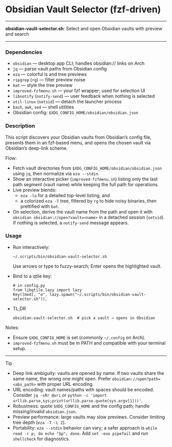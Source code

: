 # Obsidian Vault Selector (fzf-driven)

---

**obsidian-vault-selector.sh**: Select and open Obsidian vaults with preview and search

---

### Dependencies

- `obsidian` — desktop app CLI; handles obsidian:// links on Arch
- `jq` — parse vault paths from Obsidian config
- `eza` — colorful ls and tree previews
- `ripgrep` (`rg`) — filter preview noise
- `bat` — style the tree preview
- `improved-fzfmenu.sh` — your fzf wrapper; used for selection UI
- `libnotify` (`notify-send`) — user feedback when nothing is selected
- `util-linux` (`setsid`) — detach the launcher process
- `bash`, `awk`, `sed` — shell utilities
- Obsidian config: `$XDG_CONFIG_HOME/obsidian/obsidian.json`

### Description

This script discovers your Obsidian vaults from Obsidian’s config file, presents them in an fzf-based menu, and opens the chosen vault via Obsidian’s deep-link scheme.

Flow:
- Fetch vault directories from `$XDG_CONFIG_HOME/obsidian/obsidian.json` using `jq`, then normalize via `eza --stdin`.
- Show an interactive picker (`improved-fzfmenu.sh`) listing only the last path segment (vault name) while keeping the full path for operations.
- Live preview blends:
  - `eza -la` for a detailed top-level listing, and
  - a colorized `eza -T` tree, filtered by `rg` to hide noisy binaries, then prettified with `bat`.
- On selection, derive the vault name from the path and open it with `obsidian obsidian://open?vault=<name>` in a detached session (`setsid`). If nothing is selected, a `notify-send` message appears.

### Usage

- Run interactively:
  ```
  ~/.scripts/bin/obsidian-vault-selector.sh
  ```
  Use arrows or type to fuzzy-search; Enter opens the highlighted vault.

- Bind to a qtile key:
  ```
  # in config.py
  from libqtile.lazy import lazy
  Key([mod], "o", lazy.spawn("~/.scripts/bin/obsidian-vault-selector.sh")),
  ```

- TL;DR
  ```
  obsidian-vault-selector.sh  # pick a vault → opens in Obsidian
  ```

Notes:
- Ensure `$XDG_CONFIG_HOME` is set (commonly `~/.config` on Arch).
- `improved-fzfmenu.sh` must be in PATH and compatible with your terminal setup.

---

> [!TIP]
> - Deep link ambiguity: vaults are opened by name. If two vaults share the same name, the wrong one might open. Prefer `obsidian://open?path=<abs_path>` with proper URL encoding.
> - URL encoding: vault names/paths with spaces should be encoded. Consider `jq -sRr @uri` or `python -c 'import urllib.parse,sys;print(urllib.parse.quote(sys.argv[1]))'`.
> - Robustness: quote `$XDG_CONFIG_HOME` and the config path; handle missing/invalid `obsidian.json`.
> - Preview performance: large vaults may slow previews. Consider limiting tree depth (`eza -T -L 2`).
> - Portability: `eza --stdin` behavior can vary; a safer approach is `while read -r p; do echo "$p"; done`. Add `set -euo pipefail` and run `shellcheck` for diagnostics.